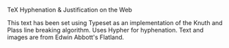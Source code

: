 TeX Hyphenation & Justification on the Web

This text has been set using Typeset as an implementation of the Knuth and Plass line breaking algorithm. Uses Hypher for hyphenation. Text and images are from Edwin Abbott's Flatland.